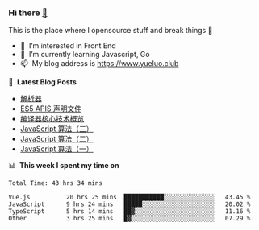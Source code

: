 ### Hi there <a href="https://www.yueluo.club/"> 👋 </a>
This is the place where I opensource stuff and break things :rofl:

- 👀 &nbsp;I’m interested in Front End
- 🌱 &nbsp;I’m currently learning Javascript, Go
- 📫 &nbsp;My blog address is https://www.yueluo.club

📕 &nbsp;**Latest Blog Posts**

<!-- BLOG-POST-LIST:START -->
- [解析器](https://www.yueluo.club/detail?articleId=62cd9984397c3e0980cd0e6a)
- [ES5 APIS 声明文件](https://www.yueluo.club/detail?articleId=62bdb07d397c3e0980cc9b21)
- [编译器核心技术概览](https://www.yueluo.club/detail?articleId=62bce6f0397c3e0980cc9649)
- [JavaScript 算法（三）](https://www.yueluo.club/detail?articleId=62bbb7d5575e94382e422595)
- [JavaScript 算法（二）](https://www.yueluo.club/detail?articleId=62b9c254575e94382e42151c)
- [JavaScript 算法（一）](https://www.yueluo.club/detail?articleId=62b90851575e94382e420f66)
<!-- BLOG-POST-LIST:END -->

📊 &nbsp;**This week I spent my time on**

<!--START_SECTION:waka-->

```text
Total Time: 43 hrs 34 mins

Vue.js          20 hrs 25 mins  ███████████░░░░░░░░░░░░░░   43.45 %
JavaScript      9 hrs 24 mins   █████░░░░░░░░░░░░░░░░░░░░   20.02 %
TypeScript      5 hrs 14 mins   ██▓░░░░░░░░░░░░░░░░░░░░░░   11.16 %
Other           3 hrs 25 mins   █▓░░░░░░░░░░░░░░░░░░░░░░░   07.29 %
```

<!--END_SECTION:waka-->